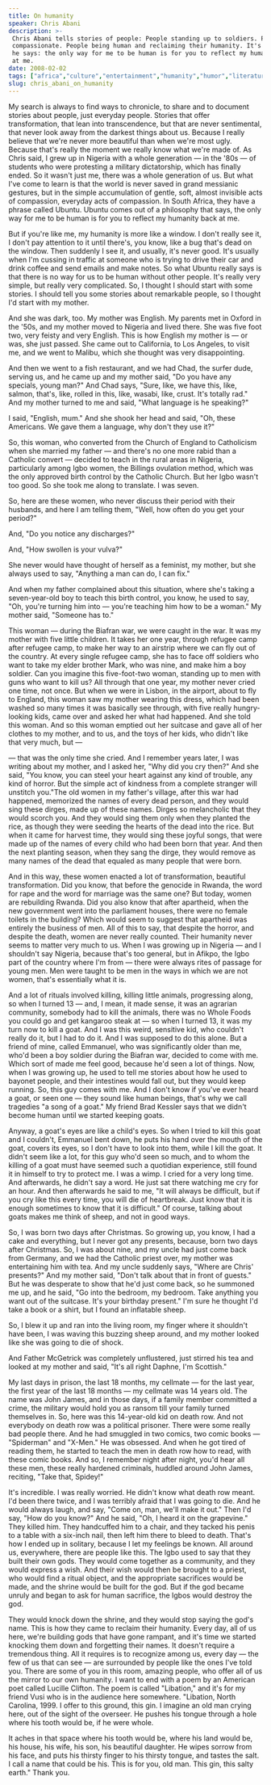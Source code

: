 ```yaml
---
title: On humanity
speaker: Chris Abani
description: >-
 Chris Abani tells stories of people: People standing up to soldiers. People being
 compassionate. People being human and reclaiming their humanity. It's "ubuntu,"
 he says: the only way for me to be human is for you to reflect my humanity back
 at me.
date: 2008-02-02
tags: ["africa","culture","entertainment","humanity","humor","literature","poetry","writing"]
slug: chris_abani_on_humanity
---
```


My search is always to find ways to chronicle, to share and to document stories about
people, just everyday people. Stories that offer transformation, that lean into
transcendence, but that are never sentimental, that never look away from the darkest
things about us. Because I really believe that we're never more beautiful than when we're
most ugly. Because that's really the moment we really know what we're made of. As Chris
said, I grew up in Nigeria with a whole generation — in the '80s — of students who were
protesting a military dictatorship, which has finally ended. So it wasn't just me, there
was a whole generation of us. But what I've come to learn is that the world is never saved
in grand messianic gestures, but in the simple accumulation of gentle, soft, almost
invisible acts of compassion, everyday acts of compassion. In South Africa, they have a
phrase called Ubuntu. Ubuntu comes out of a philosophy that says, the only way for me to
be human is for you to reflect my humanity back at me.

But if you're like me, my humanity is more like a window. I don't really see it, I don't
pay attention to it until there's, you know, like a bug that's dead on the window. Then
suddenly I see it, and usually, it's never good. It's usually when I'm cussing in traffic
at someone who is trying to drive their car and drink coffee and send emails and make
notes. So what Ubuntu really says is that there is no way for us to be human without other
people. It's really very simple, but really very complicated. So, I thought I should start
with some stories. I should tell you some stories about remarkable people, so I thought
I'd start with my mother. 

And she was dark, too. My mother was English. My parents met in Oxford in the '50s, and my
mother moved to Nigeria and lived there. She was five foot two, very feisty and very
English. This is how English my mother is — or was, she just passed. She came out to
California, to Los Angeles, to visit me, and we went to Malibu, which she thought was very
disappointing. 

And then we went to a fish restaurant, and we had Chad, the surfer dude, serving us, and
he came up and my mother said, "Do you have any specials, young man?" And Chad says,
"Sure, like, we have this, like, salmon, that's, like, rolled in this, like, wasabi, like,
crust. It's totally rad." And my mother turned to me and said, "What language is he
speaking?" 

I said, "English, mum." And she shook her head and said, "Oh, these Americans. We gave
them a language, why don't they use it?" 

So, this woman, who converted from the Church of England to Catholicism when she married
my father — and there's no one more rabid than a Catholic convert — decided to teach in
the rural areas in Nigeria, particularly among Igbo women, the Billings ovulation method,
which was the only approved birth control by the Catholic Church. But her Igbo wasn't too
good. So she took me along to translate. I was seven. 

So, here are these women, who never discuss their period with their husbands, and here I
am telling them, "Well, how often do you get your period?" 

And, "Do you notice any discharges?" 

And, "How swollen is your vulva?" 

She never would have thought of herself as a feminist, my mother, but she always used to
say, "Anything a man can do, I can fix." 

And when my father complained about this situation, where she's taking a seven-year-old
boy to teach this birth control, you know, he used to say, "Oh, you're turning him into —
you're teaching him how to be a woman." My mother said, "Someone has to."

This woman — during the Biafran war, we were caught in the war. It was my mother with five
little children. It takes her one year, through refugee camp after refugee camp, to make
her way to an airstrip where we can fly out of the country. At every single refugee camp,
she has to face off soldiers who want to take my elder brother Mark, who was nine, and
make him a boy soldier. Can you imagine this five-foot-two woman, standing up to men with
guns who want to kill us? All through that one year, my mother never cried one time, not
once. But when we were in Lisbon, in the airport, about to fly to England, this woman saw
my mother wearing this dress, which had been washed so many times it was basically see
through, with five really hungry-looking kids, came over and asked her what had happened.
And she told this woman. And so this woman emptied out her suitcase and gave all of her
clothes to my mother, and to us, and the toys of her kids, who didn't like that very much,
but — 

— that was the only time she cried. And I remember years later, I was writing about my
mother, and I asked her, "Why did you cry then?" And she said, "You know, you can steel
your heart against any kind of trouble, any kind of horror. But the simple act of kindness
from a complete stranger will unstitch you."The old women in my father's village, after
this war had happened, memorized the names of every dead person, and they would sing these
dirges, made up of these names. Dirges so melancholic that they would scorch you. And they
would sing them only when they planted the rice, as though they were seeding the hearts of
the dead into the rice. But when it came for harvest time, they would sing these joyful
songs, that were made up of the names of every child who had been born that year. And then
the next planting season, when they sang the dirge, they would remove as many names of the
dead that equaled as many people that were born.

And in this way, these women enacted a lot of transformation, beautiful transformation. Did
you know, that before the genocide in Rwanda, the word for rape and the word for marriage
was the same one? But today, women are rebuilding Rwanda. Did you also know that after
apartheid, when the new government went into the parliament houses, there were no female
toilets in the building? Which would seem to suggest that apartheid was entirely the
business of men. All of this to say, that despite the horror, and despite the death, women
are never really counted. Their humanity never seems to matter very much to us. When I was
growing up in Nigeria — and I shouldn't say Nigeria, because that's too general, but in
Afikpo, the Igbo part of the country where I'm from — there were always rites of passage
for young men. Men were taught to be men in the ways in which we are not women, that's
essentially what it is.

And a lot of rituals involved killing, killing little animals, progressing along, so when
I turned 13 — and, I mean, it made sense, it was an agrarian community, somebody had to
kill the animals, there was no Whole Foods you could go and get kangaroo steak at — so
when I turned 13, it was my turn now to kill a goat. And I was this weird, sensitive kid,
who couldn't really do it, but I had to do it. And I was supposed to do this alone. But a
friend of mine, called Emmanuel, who was significantly older than me, who'd been a boy
soldier during the Biafran war, decided to come with me. Which sort of made me feel good,
because he'd seen a lot of things. Now, when I was growing up, he used to tell me stories
about how he used to bayonet people, and their intestines would fall out, but they would
keep running. So, this guy comes with me. And I don't know if you've ever heard a goat, or
seen one — they sound like human beings, that's why we call tragedies "a song of a goat."
My friend Brad Kessler says that we didn't become human until we started keeping
goats.

Anyway, a goat's eyes are like a child's eyes. So when I tried to kill this goat and I
couldn't, Emmanuel bent down, he puts his hand over the mouth of the goat, covers its
eyes, so I don't have to look into them, while I kill the goat. It didn't seem like a lot,
for this guy who'd seen so much, and to whom the killing of a goat must have seemed such a
quotidian experience, still found it in himself to try to protect me. I was a wimp. I
cried for a very long time. And afterwards, he didn't say a word. He just sat there
watching me cry for an hour. And then afterwards he said to me, "It will always be
difficult, but if you cry like this every time, you will die of heartbreak. Just know that
it is enough sometimes to know that it is difficult." Of course, talking about goats makes
me think of sheep, and not in good ways. 

So, I was born two days after Christmas. So growing up, you know, I had a cake and
everything, but I never got any presents, because, born two days after Christmas. So, I
was about nine, and my uncle had just come back from Germany, and we had the Catholic
priest over, my mother was entertaining him with tea. And my uncle suddenly says, "Where
are Chris' presents?" And my mother said, "Don't talk about that in front of guests." But
he was desperate to show that he'd just come back, so he summoned me up, and he said, "Go
into the bedroom, my bedroom. Take anything you want out of the suitcase. It's your
birthday present." I'm sure he thought I'd take a book or a shirt, but I found an
inflatable sheep. 

So, I blew it up and ran into the living room, my finger where it shouldn't have been, I
was waving this buzzing sheep around, and my mother looked like she was going to die of
shock. 

And Father McGetrick was completely unflustered, just stirred his tea and looked at my
mother and said, "It's all right Daphne, I'm Scottish." 

My last days in prison, the last 18 months, my cellmate — for the last year, the first
year of the last 18 months — my cellmate was 14 years old. The name was John James, and in
those days, if a family member committed a crime, the military would hold you as ransom
till your family turned themselves in. So, here was this 14-year-old kid on death row. And
not everybody on death row was a political prisoner. There were some really bad people
there. And he had smuggled in two comics, two comic books — "Spiderman" and "X-Men." He
was obsessed. And when he got tired of reading them, he started to teach the men in death
row how to read, with these comic books. And so, I remember night after night, you'd hear
all these men, these really hardened criminals, huddled around John James, reciting, "Take
that, Spidey!" 

It's incredible. I was really worried. He didn't know what death row meant. I'd been there
twice, and I was terribly afraid that I was going to die. And he would always laugh, and
say, "Come on, man, we'll make it out." Then I'd say, "How do you know?" And he said, "Oh,
I heard it on the grapevine." They killed him. They handcuffed him to a chair, and they
tacked his penis to a table with a six-inch nail, then left him there to bleed to death.
That's how I ended up in solitary, because I let my feelings be known. All around us,
everywhere, there are people like this. The Igbo used to say that they built their own
gods. They would come together as a community, and they would express a wish. And their
wish would then be brought to a priest, who would find a ritual object, and the
appropriate sacrifices would be made, and the shrine would be built for the god. But if
the god became unruly and began to ask for human sacrifice, the Igbos would destroy the
god.

They would knock down the shrine, and they would stop saying the god's name. This is how
they came to reclaim their humanity. Every day, all of us here, we're building gods that
have gone rampant, and it's time we started knocking them down and forgetting their names.
It doesn't require a tremendous thing. All it requires is to recognize among us, every day
— the few of us that can see — are surrounded by people like the ones I've told you. There
are some of you in this room, amazing people, who offer all of us the mirror to our own
humanity. I want to end with a poem by an American poet called Lucille Clifton. The poem
is called "Libation," and it's for my friend Vusi who is in the audience here somewhere.
"Libation, North Carolina, 1999. I offer to this ground, this gin. I imagine an old man
crying here, out of the sight of the overseer. He pushes his tongue through a hole where
his tooth would be, if he were whole.

It aches in that space where his tooth would be, where his land would be, his house, his
wife, his son, his beautiful daughter. He wipes sorrow from his face, and puts his thirsty
finger to his thirsty tongue, and tastes the salt. I call a name that could be his. This
is for you, old man. This gin, this salty earth." Thank you. 

<!--
ad_duration=3.33
event="TED2008"
external_start_time=0
intro_duration=11.82
is_subtitle_required="False"
is_talk_featured="True"
language="en"
language_swap="False"
native_language="en"
number_of_related_talks=6
number_of_speakers=1
number_of_subtitled_videos=28
number_of_tags=8
number_of_talk_download_languages=28
number_of_talk_more_resources=0
number_of_talk_recommendations=0
number_of_talks_take_actions=0
post_ad_duration=0.83
published_timestamp="2008-07-22 01:00:00"
recording_date="2008-02-02"
speaker_description="Novelist, poet"
speaker_is_published=1
speaker_name="Chris Abani"
talk_name="On humanity"
talks_tags=["africa","culture","entertainment","humanity","humor","literature","poetry","writing"]
url_audio="https://download.ted.com/talks/ChrisAbani_2008.mp3?apikey=acme-roadrunner"
url_photo_speaker="https://pe.tedcdn.com/images/ted/7c102ef562417c970f6a13fe72a5d3072b01f71e_254x191.jpg"
url_photo_talk="https://s3.amazonaws.com/talkstar-photos/uploads/35c8ded0-4b73-4bdb-a944-e298813df5b9/ChrisAbani_2008-embed.jpg"
url_webpage="https://www.ted.com/talks/chris_abani_on_humanity"
video_type_name="TED Stage Talk"
-->